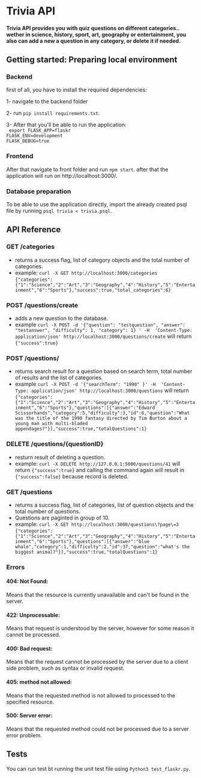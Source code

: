 # Trivia API

#### Trivia API provides you with quiz questions on different categories.. wether in science, history, sport, art, geography or entertainment, you also can add a new a question in any category, or delete it if needed.


## Getting started: Preparing local environment
### Backend

first of all, you have to install the required dependencies:

1- navigate to the backend folder

2- run ``` pip install requirements.txt ```. 

3- After that you'll be able to run the application:<br />
``` export FLASK_APP=flaskr``` <br />
```FLASK_ENV=development``` <br />
```FLASK_DEBUG=true ```


### Frontend
After that navigate to front folder and run ```npm start```. after that the application will run on http://localhost:3000/.

### Database preparation
To be able to use the application directly, import the already created psql file by running ```psql trivia < trivia.psql```.

## API Reference

### GET /categories
* returns a success flag, list of category objects and the total number of categories.
* example: ```curl -X GET http://localhost:3000/categories``` <br />
 `` {"categories":{"1":"Science","2":"Art","3":"Geography","4":"History","5":"Entertainment","6":"Sports"},"success":true,"total_categories":6} ``

### POST /questions/create
* adds a new question to the database.
* example ```curl -X POST -d '{"question": "testquestion", "answer": "testanswer", "difficulty": 1, "category": 1} ' -H  'Content-Type: application/json' http://localhost:3000/questions/create``` will return ```{"success":true}```

### POST /questions/
* returns search result for a question based on search term, total number of results and the list of categories.
* example ```curl -X POST -d '{"searchTerm": "1990" }' -H  'Content-Type: application/json' http://localhost:3000/questions``` will return ```{"categories":{"1":"Science","2":"Art","3":"Geography","4":"History","5":"Entertainment","6":"Sports"},"questions":[{"answer":"Edward Scissorhands","category":5,"difficulty":3,"id":6,"question":"What was the title of the 1990 fantasy directed by Tim Burton about a young man with multi-bladed appendages?"}],"success":true,"totalQuestions":1}```

### DELETE /questions/{questionID}
* resturn result of deleting a question.
* example: ```curl -X DELETE http://127.0.0.1:5000/questions/41``` will return ```{"success":true}``` and calling the command again will result in ```{"success":false}``` because record is deleted.

### GET /questions
* returns a success flag, list of categories, list of question objects and the total number of questions.
* Questions are paginted in group of 10.
* example: ```curl -X GET http://localhost:3000/questions\?page\=3``` <br />
 `` {"categories":{"1":"Science","2":"Art","3":"Geography","4":"History","5":"Entertainment","6":"Sports"},"questions":[{"answer":"blue whale","category":1,"difficulty":2,"id":37,"question":"what's the biggest animal?"}],"success":true,"totalQuestions":1} ``

### Errors
#### 404: Not Found:
Means that the resource is currently unavailable and can't be found in the server.
#### 422: Unprocessable:
Means that request is understood by the server, however for some reason it cannot be processed.
#### 400: Bad request:
Means that the request cannot be processed by the server due to a client side problem, such as syntax or invalid request.
#### 405: method not allowed:
Means that the requested method is not allowed to processed to the specified resource.
#### 500: Server error:
Means that the requested method could not be processed due to a server error problem.

## Tests
You can run test bt running the unit test file using ```Python3 test_flaskr.py```.






